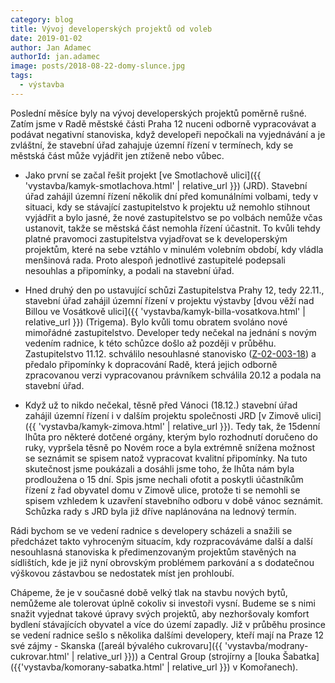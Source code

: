 ```yaml
---
category: blog
title: Vývoj developerských projektů od voleb
date: 2019-01-02
author: Jan Adamec
authorId: jan.adamec
image: posts/2018-08-22-domy-slunce.jpg
tags:
  - výstavba
---
```


Poslední měsíce byly na vývoj developerských projektů poměrně rušné. Zatím jsme v Radě městské části Praha 12 nuceni odborně vypracovávat a podávat negativní stanoviska, když developeři nepočkali na vyjednávání a je zvláštní, že stavební úřad zahajuje územní řízení v termínech, kdy se městská část může vyjádřit jen ztíženě nebo vůbec. 

* Jako první se začal řešit projekt [ve Smotlachově ulici]({{ 'vystavba/kamyk-smotlachova.html' | relative_url }}) (JRD). Stavební úřad zahájil územní řízení několik dní před komunálními volbami, tedy v situaci, kdy se stávající zastupitelstvo k projektu už nemohlo stihnout vyjádřit a bylo jasné, že nové zastupitelstvo se po volbách nemůže včas ustanovit, takže se městská část nemohla řízení účastnit. To kvůli tehdy platné pravomoci zastupitelstva vyjadřovat se k developerským projektům, které na sebe vztáhlo v minulém volebním období, kdy vládla menšinová rada. Proto alespoň jednotlivé zastupitelé podepsali nesouhlas a připomínky, a podali na stavební úřad.

* Hned druhý den po ustavující schůzi Zastupitelstva Prahy 12, tedy 22.11., stavební úřad zahájil územní řízení v projektu výstavby [dvou věží nad Billou ve Vosátkově ulici]({{ 'vystavba/kamyk-billa-vosatkova.html' | relative_url }}) (Trigema). Bylo kvůli tomu obratem svoláno nové mimořádné zastupitelstvo. Developer tedy nečekal na jednání s novým vedením radnice, k této schůzce došlo až později v průběhu. Zastupitelstvo 11.12. schválilo nesouhlasné stanovisko ([Z-02-003-18](https://www.praha12.cz/assets/File.ashx?id_org=80112&id_dokumenty=66383)) a předalo připomínky k dopracování Radě, která jejich odborně zpracovanou verzi vypracovanou právníkem schválila 20.12 a podala na stavební úřad.

* Když už to nikdo nečekal, těsně před Vánoci (18.12.) stavební úřad zahájil územní řízení i v dalším projektu společnosti JRD [v Zimově ulici]({{ 'vystavba/kamyk-zimova.html' | relative_url }}). Tedy tak, že 15denní lhůta pro některé dotčené orgány, kterým bylo rozhodnutí doručeno do ruky, vypršela těsně po Novém roce a byla extrémně snížena možnost se seznámit se spisem natož vypracovat kvalitní připomínky. Na tuto skutečnost jsme poukázali a dosáhli jsme toho, že  lhůta nám byla prodloužena o 15 dní. Spis jsme nechali ofotit a poskytli účastníkům řízení z řad obyvatel domu v Zimově ulice, protože ti se nemohli se spisem vzhledem k uzavření stavebního odboru v době vánoc seznámit. Schůzka rady s JRD byla již dříve naplánována na lednový termín.

Rádi bychom se ve vedení radnice s developery scházeli a snažili se předcházet takto vyhroceným situacím, kdy rozpracováváme další a další nesouhlasná stanoviska k předimenzovaným projektům stavěných na sídlištích, kde je již nyní obrovským problémem parkování a s dodatečnou výškovou zástavbou se nedostatek míst jen prohloubí.

Chápeme, že je v současné době velký tlak na stavbu nových bytů, nemůžeme ale tolerovat úplně cokoliv si investoři vysní. Budeme se s nimi snažit vyjednat takové úpravy svých projektů, aby nezhoršovaly komfort bydlení stávajících obyvatel a více do území zapadly. Již v průběhu prosince se vedení radnice sešlo s několika dalšími developery, kteří mají na Praze 12 své zájmy - Skanska ([areál bývalého cukrovaru]({{ 'vystavba/modrany-cukrovar.html' | relative_url }})) a Central Group (strojírny a [louka Šabatka]({{'vystavba/komorany-sabatka.html' | relative_url }}) v Komořanech).


